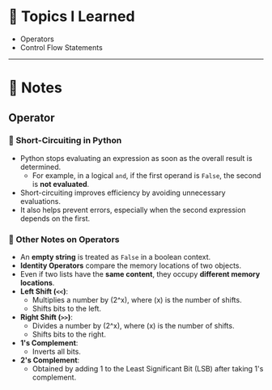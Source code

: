 # 📘 Topics I Learned

- Operators
- Control Flow Statements

---

# 🧠 Notes

## Operator

### 🔹 Short-Circuiting in Python

- Python stops evaluating an expression as soon as the overall result is determined.
  - For example, in a logical `and`, if the first operand is `False`, the second is **not evaluated**.
- Short-circuiting improves efficiency by avoiding unnecessary evaluations.
- It also helps prevent errors, especially when the second expression depends on the first.

### 🔹 Other Notes on Operators

- An **empty string** is treated as `False` in a boolean context.
- **Identity Operators** compare the memory locations of two objects.
- Even if two lists have the **same content**, they occupy **different memory locations**.
- **Left Shift (`<<`)**:
  - Multiplies a number by \(2^x\), where \(x\) is the number of shifts.
  - Shifts bits to the left.
- **Right Shift (`>>`)**:
  - Divides a number by \(2^x\), where \(x\) is the number of shifts.
  - Shifts bits to the right.
- **1's Complement**:
  - Inverts all bits.
- **2's Complement**:
  - Obtained by adding 1 to the Least Significant Bit (LSB) after taking 1's complement.
